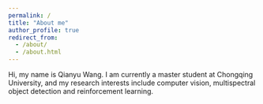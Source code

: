 ```yaml
---
permalink: /
title: "About me"
author_profile: true
redirect_from: 
  - /about/
  - /about.html
---
```


Hi, my name is Qianyu Wang. I am currently a master student at Chongqing University, and my research interests include computer vision, multispectral object detection and reinforcement learning.
 
